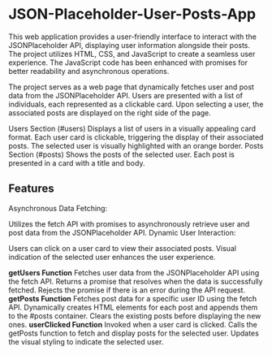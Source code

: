 # JSON-Placeholder-User-Posts-App
This web application provides a user-friendly interface to interact with the JSONPlaceholder API, displaying user information alongside their posts. The project utilizes HTML, CSS, and JavaScript to create a seamless user experience. The JavaScript code has been enhanced with promises for better readability and asynchronous operations.

The project serves as a web page that dynamically fetches user and post data from the JSONPlaceholder API. Users are presented with a list of individuals, each represented as a clickable card. Upon selecting a user, the associated posts are displayed on the right side of the page.


Users Section (#users)
Displays a list of users in a visually appealing card format.
Each user card is clickable, triggering the display of their associated posts.
The selected user is visually highlighted with an orange border.
Posts Section (#posts)
Shows the posts of the selected user.
Each post is presented in a card with a title and body.

## Features
Asynchronous Data Fetching:

Utilizes the fetch API with promises to asynchronously retrieve user and post data from the JSONPlaceholder API.
Dynamic User Interaction:

Users can click on a user card to view their associated posts.
Visual indication of the selected user enhances the user experience.

**getUsers Function**
Fetches user data from the JSONPlaceholder API using the fetch API.
Returns a promise that resolves when the data is successfully fetched.
Rejects the promise if there is an error during the API request.
**getPosts Function**
Fetches post data for a specific user ID using the fetch API.
Dynamically creates HTML elements for each post and appends them to the #posts container.
Clears the existing posts before displaying the new ones.
**userClicked Function**
Invoked when a user card is clicked.
Calls the getPosts function to fetch and display posts for the selected user.
Updates the visual styling to indicate the selected user.
